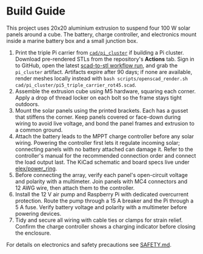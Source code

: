 # Build Guide

This project uses 20x20 aluminium extrusion to suspend four 100 W solar panels around a cube.
The battery, charge controller, and electronics mount inside a marine battery box and a small
junction box.

1. Print the triple Pi carrier from [`cad/pi_cluster`](../cad/pi_cluster/) if building a Pi cluster.
   Download pre-rendered STLs from the repository's **Actions** tab. Sign in to
   GitHub, open the latest [scad-to-stl workflow run][stl-workflow], and grab the
   `pi_cluster` artifact. Artifacts expire after 90 days; if none are available,
   render meshes locally instead with
   `bash scripts/openscad_render.sh cad/pi_cluster/pi5_triple_carrier_rot45.scad`.
2. Assemble the extrusion cube using M5 hardware, squaring each corner. Apply
   a drop of thread locker on each bolt so the frame stays tight outdoors.
3. Mount the solar panels using the printed brackets. Each has a gusset that
   stiffens the corner. Keep panels covered or face-down during wiring to avoid
   live voltage, and bond the panel frames and extrusion to a common ground.
4. Attach the battery leads to the MPPT charge controller before any solar
   wiring. Powering the controller first lets it regulate incoming solar; connecting
   panels with no battery attached can damage it. Refer to the controller's manual
   for the recommended connection order and connect the load output last. The KiCad
   schematic and board specs live under [elex/power_ring](../elex/power_ring/).
5. Before connecting the array, verify each panel's open-circuit voltage and
   polarity with a multimeter. Join panels with MC4 connectors and 12 AWG wire,
   then attach them to the controller.
6. Install the 12 V air pump and Raspberry Pi with dedicated overcurrent protection.
   Route the pump through a 15 A breaker and the Pi through a 5 A fuse.
   Verify battery voltage and polarity with a multimeter before powering devices.
7. Tidy and secure all wiring with cable ties or clamps for strain relief. Confirm the
   charge controller shows a charging indicator before closing the enclosure.

For details on electronics and safety precautions see [SAFETY.md](SAFETY.md).

[stl-workflow]: https://github.com/futuroptimist/sugarkube/actions/workflows/scad-to-stl.yml
